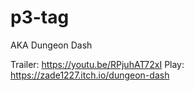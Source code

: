 # p3-tag
AKA Dungeon Dash

Trailer: https://youtu.be/RPjuhAT72xI
Play: https://zade1227.itch.io/dungeon-dash
